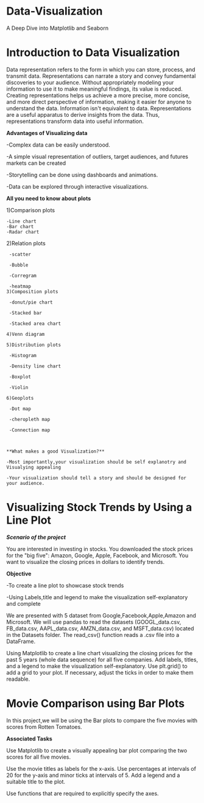 # Data-Visualization
A Deep Dive into Matplotlib and Seaborn
 
# Introduction to Data Visualization  

Data representation refers to the form in which you can store, process, and transmit data. Representations can narrate a story and convey fundamental discoveries to your audience. Without appropriately modeling your information to use it to make meaningful findings, its value is reduced. Creating representations helps us achieve a more precise, more concise, and more direct perspective of information, making it easier for anyone to understand the data. Information isn't equivalent to data. Representations are a useful apparatus to derive insights from the data. Thus, representations transform data into useful information. 

 **Advantages of Visualizing data** 

-Complex data can be easily understood. 

 -A simple visual representation of outliers, target audiences, and futures markets can be created 

-Storytelling can be done using dashboards and animations.  

 -Data can be explored through interactive visualizations. 

**All you need to know about plots**

  1)Comparison plots 

    -Line chart 
    -Bar chart 
    -Radar chart 
   2)Relation plots 

     -scatter 

     -Bubble 

     -Corregram 

     -heatmap 
    3)Composition plots 

     -donut/pie chart 

     -Stacked bar 

     -Stacked area chart 

    4)Venn diagram 

    5)Distribution plots 

     -Histogram 

     -Density line chart 

     -Boxplot 

     -Violin 

    6)Geoplots 

     -Dot map 

     -cheropleth map 

     -Connection map 

      

    **What makes a good Visualization?** 

    -Most importantly,your visualization should be self explanotry and Visualying appealing 

    -Your visualization should tell a story and should be designed for your audience. 

# Visualizing Stock Trends by Using a Line Plot 

***Scenario of the project***

You are interested in investing in stocks. You downloaded the stock prices for the "big five": Amazon, Google, Apple, Facebook, and Microsoft. You want to visualize the closing prices in dollars to identify trends.  

**Objective**

-To create a line plot to showcase stock trends 

-Using Labels,title and legend to make the visualization self-explanatory and complete 

 

We are presented with 5 dataset from Google,Facebook,Apple,Amazon and Microsoft. We will use pandas to read the datasets (GOOGL_data.csv, FB_data.csv, AAPL_data.csv, AMZN_data.csv, and MSFT_data.csv) located in the Datasets folder. The read_csv() function reads a .csv file into a DataFrame. 

Using Matplotlib to create a line chart visualizing the closing prices for the past 5 years (whole data sequence) for all five companies. Add labels, titles, and a legend to make the visualization self-explanatory. Use plt.grid() to add a grid to your plot. If necessary, adjust the ticks in order to make them readable. 

# Movie Comparison using Bar Plots 

In this project,we will be using the Bar plots to compare the five movies with scores from Rotten Tomatoes. 

**Associated  Tasks**

Use Matplotlib to create a visually appealing bar plot comparing the two scores for all five movies. 

Use the movie titles as labels for the x-axis. Use percentages at intervals of 20 for the y-axis and minor ticks at intervals of 5. Add a legend and a suitable title to the plot.  

Use functions that are required to explicitly specify the axes.

